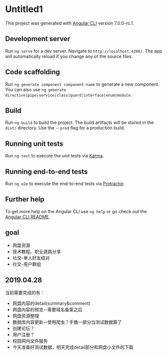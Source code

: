 # Untitled1

This project was generated with [Angular CLI](https://github.com/angular/angular-cli) version 7.0.0-rc.1.

## Development server

Run `ng serve` for a dev server. Navigate to `http://localhost:4200/`. The app will automatically reload if you change any of the source files.

## Code scaffolding

Run `ng generate component component-name` to generate a new component. You can also use `ng generate directive|pipe|service|class|guard|interface|enum|module`.

## Build

Run `ng build` to build the project. The build artifacts will be stored in the `dist/` directory. Use the `--prod` flag for a production build.

## Running unit tests

Run `ng test` to execute the unit tests via [Karma](https://karma-runner.github.io).

## Running end-to-end tests

Run `ng e2e` to execute the end-to-end tests via [Protractor](http://www.protractortest.org/).

## Further help

To get more help on the Angular CLI use `ng help` or go check out the [Angular CLI README](https://github.com/angular/angular-cli/blob/master/README.md).

## goal
- 网盘资源
- 技术教程、职业道路分享
- 社交-单人好友结对
- 社交-用户群组

## 2019.04.28
当前需要完成的有：
- 网盘内容的detail(summary&comment)
- 网盘内容的预览--需要域名备案之后
- 网盘资源整理
- 数据库内容更新--使用爬虫？手撸一部分当测试数据算了
- 创建论坛？
- 用户注册？
- 校园网内文件服务
- 今天准备好测试数据，明天完成detail部分和网盘小文件的下载

